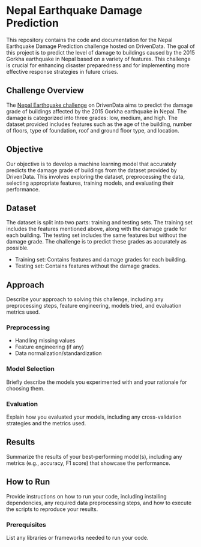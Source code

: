 # Nepal Earthquake Damage Prediction

This repository contains the code and documentation for the Nepal Earthquake Damage Prediction challenge hosted on DrivenData. The goal of this project is to predict the level of damage to buildings caused by the 2015 Gorkha earthquake in Nepal based on a variety of features. This challenge is crucial for enhancing disaster preparedness and for implementing more effective response strategies in future crises.

## Challenge Overview

The [Nepal Earthquake challenge](https://www.drivendata.org/competitions/57/nepal-earthquake/) on DrivenData aims to predict the damage grade of buildings affected by the 2015 Gorkha earthquake in Nepal. The damage is categorized into three grades: low, medium, and high. The dataset provided includes features such as the age of the building, number of floors, type of foundation, roof and ground floor type, and location.

## Objective

Our objective is to develop a machine learning model that accurately predicts the damage grade of buildings from the dataset provided by DrivenData. This involves exploring the dataset, preprocessing the data, selecting appropriate features, training models, and evaluating their performance.

## Dataset

The dataset is split into two parts: training and testing sets. The training set includes the features mentioned above, along with the damage grade for each building. The testing set includes the same features but without the damage grade. The challenge is to predict these grades as accurately as possible.

- Training set: Contains features and damage grades for each building.
- Testing set: Contains features without the damage grades.

## Approach

Describe your approach to solving this challenge, including any preprocessing steps, feature engineering, models tried, and evaluation metrics used.

### Preprocessing

- Handling missing values
- Feature engineering (if any)
- Data normalization/standardization

### Model Selection

Briefly describe the models you experimented with and your rationale for choosing them.

### Evaluation

Explain how you evaluated your models, including any cross-validation strategies and the metrics used.

## Results

Summarize the results of your best-performing model(s), including any metrics (e.g., accuracy, F1 score) that showcase the performance.

## How to Run

Provide instructions on how to run your code, including installing dependencies, any required data preprocessing steps, and how to execute the scripts to reproduce your results.

### Prerequisites

List any libraries or frameworks needed to run your code.

